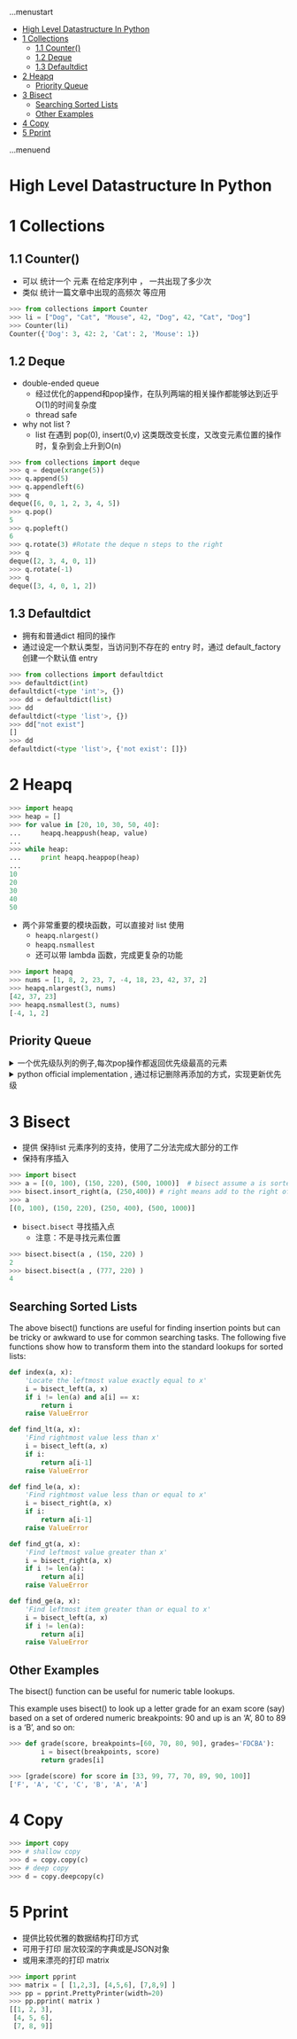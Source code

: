 ...menustart

- [High Level Datastructure In Python](#7fd56e59b5fba7ede4bdfe85d4ca3e80)
- [1 Collections](#255caa31493a976f6d48a798880b037d)
    - [1.1 Counter()](#fdfff165187c00eddf4de38373dae439)
    - [1.2 Deque](#6a7d8a9f9964930eeb69ad32b992c975)
    - [1.3 Defaultdict](#79c19eeedbe88e9f7463649482c2d96c)
- [2 Heapq](#accc7ea4c2626a83ee808ea519a956a1)
    - [Priority Queue](#5441b4dd11737699e41b0533a5419022)
- [3 Bisect](#bdcdfbb57bb9cc2e3ffde8fe201d6778)
    - [Searching Sorted Lists](#2f868162e8d150124929f479e23cbf03)
    - [Other Examples](#08b87bb6671fe3c2c92f77e4f561e7fb)
- [4 Copy](#487df11c262ee217b21843a7dfe5d472)
- [5 Pprint](#ec77e0a5fa7be31d129ddd57e635c4bc)

...menuend


<h2 id="7fd56e59b5fba7ede4bdfe85d4ca3e80"></h2>


# High Level Datastructure In Python 


<h2 id="255caa31493a976f6d48a798880b037d"></h2>


# 1 Collections

<h2 id="fdfff165187c00eddf4de38373dae439"></h2>


## 1.1 Counter()

- 可以 统计一个 元素 在给定序列中 ， 一共出现了多少次
- 类似 统计一篇文章中出现的高频次 等应用

```python
>>> from collections import Counter
>>> li = ["Dog", "Cat", "Mouse", 42, "Dog", 42, "Cat", "Dog"]
>>> Counter(li)
Counter({'Dog': 3, 42: 2, 'Cat': 2, 'Mouse': 1})
```

<h2 id="6a7d8a9f9964930eeb69ad32b992c975"></h2>


## 1.2 Deque 

- double-ended queue 
    - 经过优化的append和pop操作，在队列两端的相关操作都能够达到近乎O(1)的时间复杂度
    - thread safe
- why not list ?
    - list 在遇到 pop(0), insert(0,v) 这类既改变长度，又改变元素位置的操作时，复杂到会上升到O(n)

```python
>>> from collections import deque
>>> q = deque(xrange(5))
>>> q.append(5)
>>> q.appendleft(6)
>>> q
deque([6, 0, 1, 2, 3, 4, 5])
>>> q.pop()
5
>>> q.popleft()
6
>>> q.rotate(3) #Rotate the deque n steps to the right
>>> q
deque([2, 3, 4, 0, 1])
>>> q.rotate(-1)
>>> q
deque([3, 4, 0, 1, 2])
```

<h2 id="79c19eeedbe88e9f7463649482c2d96c"></h2>


## 1.3 Defaultdict

- 拥有和普通dict 相同的操作 
- 通过设定一个默认类型，当访问到不存在的 entry 时，通过 default_factory 创建一个默认值 entry

```python
>>> from collections import defaultdict
>>> defaultdict(int)
defaultdict(<type 'int'>, {})
>>> dd = defaultdict(list)
>>> dd
defaultdict(<type 'list'>, {})
>>> dd["not exist"]
[]
>>> dd
defaultdict(<type 'list'>, {'not exist': []})
```

<h2 id="accc7ea4c2626a83ee808ea519a956a1"></h2>


# 2 Heapq


```python
>>> import heapq
>>> heap = []
>>> for value in [20, 10, 30, 50, 40]:
...     heapq.heappush(heap, value)
... 
>>> while heap:
...     print heapq.heappop(heap)
... 
10
20
30
40
50
```

- 两个非常重要的模块函数，可以直接对 list 使用
    - `heapq.nlargest()`
    - `heapq.nsmallest`
    - 还可以带 lambda 函数，完成更复杂的功能

```python
>>> import heapq
>>> nums = [1, 8, 2, 23, 7, -4, 18, 23, 42, 37, 2]
>>> heapq.nlargest(3, nums)
[42, 37, 23]
>>> heapq.nsmallest(3, nums)
[-4, 1, 2]
```

<h2 id="5441b4dd11737699e41b0533a5419022"></h2>


##  Priority Queue 

<details>
<summary>
一个优先级队列的例子,每次pop操作都返回优先级最高的元素
</summary>

```python
class PriorityQueue:                                                            
    def  __init__(self):                                                        
        self.heap = []                                                          
        self.count = 0                                                          
                                                                                
    def push(self, item, priority):
        # self.count is added for stable ?                                      
        entry = (priority, self.count, item)                                    
        heapq.heappush(self.heap, entry)                                        
        self.count += 1                                                         
                                                                                
    def pop(self):                                                              
        return heapq.heappop(self.heap)[-1]
                                                                                
    def isEmpty(self):                                                          
        return len(self.heap) == 0                                              
```

</details>


<details>
<summary>
python official implementation , 通过标记删除再添加的方式，实现更新优先级
</summary>

```python
import itertools
import heapq

REMOVED = '<removed-task>'      # placeholder for a removed task


class PriorityQueue():

    def __init__(self):
        self.pq = []                         # list of entries arranged in a heap
        self.entry_finder = {}               # mapping of tasks to entries
        self.counter = itertools.count()     # unique sequence count

    def push(self, task, priority=0):
        'Add a new task or update the priority of an existing task'
        if task in self.entry_finder:
            self.remove_task(task)
        count = next(self.counter)
        entry = [priority, count, task]
        self.entry_finder[task] = entry
        heapq.heappush(self.pq, entry)

    def remove_task(self, task):
        'Mark an existing task as REMOVED.  Raise KeyError if not found.'
        entry = self.entry_finder.pop(task)
        entry[-1] = REMOVED

    def pop(self):
        'Remove and return the lowest priority task with priority. Raise KeyError if empty.'
        while self.pq :
            priority, count, task = heapq.heappop(self.pq)
            if task is not REMOVED:
                del self.entry_finder[task]
                return task, priority
        raise KeyError('pop from an empty priority queue')

    def isEmpty(self):
        return len(self.entry_finder) == 0


if __name__ == '__main__':
    import random

    for _ in range(1000):
        samples = random.sample(range(1000), k=60)
        s_min = min(samples)
        s_max = max(samples)
        pq = PriorityQueue()
        # print (pq.isEmpty())
        for v in samples :
            pq.push( v,v )
        ret ,_ = pq.pop()
        assert s_min == ret
        # update
        pq.push( s_max , -3 )
        ret , _ = pq.pop()
        assert s_max == ret
```

</details>

<h2 id="bdcdfbb57bb9cc2e3ffde8fe201d6778"></h2>


# 3 Bisect

- 提供 保持list 元素序列的支持，使用了二分法完成大部分的工作
- 保持有序插入

```python
>>> import bisect
>>> a = [(0, 100), (150, 220), (500, 1000)]  # bisect assume a is sorted
>>> bisect.insort_right(a, (250,400)) # right means add to the right of the rightmost x
>>> a
[(0, 100), (150, 220), (250, 400), (500, 1000)]
```

- `bisect.bisect`  寻找插入点
    - 注意：不是寻找元素位置

```python
>>> bisect.bisect(a , (150, 220) )
2
>>> bisect.bisect(a , (777, 220) )
4
```

<h2 id="2f868162e8d150124929f479e23cbf03"></h2>


##  Searching Sorted Lists

The above bisect() functions are useful for finding insertion points but can be tricky or awkward to use for common searching tasks. The following five functions show how to transform them into the standard lookups for sorted lists:


```python
def index(a, x):
    'Locate the leftmost value exactly equal to x'
    i = bisect_left(a, x)
    if i != len(a) and a[i] == x:
        return i
    raise ValueError

def find_lt(a, x):
    'Find rightmost value less than x'
    i = bisect_left(a, x)
    if i:
        return a[i-1]
    raise ValueError

def find_le(a, x):
    'Find rightmost value less than or equal to x'
    i = bisect_right(a, x)
    if i:
        return a[i-1]
    raise ValueError

def find_gt(a, x):
    'Find leftmost value greater than x'
    i = bisect_right(a, x)
    if i != len(a):
        return a[i]
    raise ValueError

def find_ge(a, x):
    'Find leftmost item greater than or equal to x'
    i = bisect_left(a, x)
    if i != len(a):
        return a[i]
    raise ValueError
```


<h2 id="08b87bb6671fe3c2c92f77e4f561e7fb"></h2>


## Other Examples

The bisect() function can be useful for numeric table lookups.

This example uses bisect() to look up a letter grade for an exam score (say) based on a set of ordered numeric breakpoints: 90 and up is an ‘A’, 80 to 89 is a ‘B’, and so on:

```python
>>> def grade(score, breakpoints=[60, 70, 80, 90], grades='FDCBA'):
        i = bisect(breakpoints, score)
        return grades[i]

>>> [grade(score) for score in [33, 99, 77, 70, 89, 90, 100]]
['F', 'A', 'C', 'C', 'B', 'A', 'A']
```


<h2 id="487df11c262ee217b21843a7dfe5d472"></h2>


# 4 Copy 

```python
>>> import copy
>>> # shallow copy
>>> d = copy.copy(c)
>>> # deep copy 
>>> d = copy.deepcopy(c)
```


<h2 id="ec77e0a5fa7be31d129ddd57e635c4bc"></h2>


# 5 Pprint 

- 提供比较优雅的数据结构打印方式
- 可用于打印 层次较深的字典或是JSON对象
- 或用来漂亮的打印 matrix

```python
>>> import pprint
>>> matrix = [ [1,2,3], [4,5,6], [7,8,9] ]
>>> pp = pprint.PrettyPrinter(width=20)
>>> pp.pprint( matrix )
[[1, 2, 3],
 [4, 5, 6],
 [7, 8, 9]]
```




